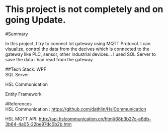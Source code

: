 # This project is not completely and  on going Update. 
#Summary 

In this project, I try to connect Iot gateway using MQTT Protocol. 
I can visualize, control the data from the decives which is connected to the gateway like PLC, sensor, other industrial devices...
I used SQL Server to save the data i had read from the gateway.

##Tech Stack: 
   WPF  
  SQL Server 
  
  HSL Communication  
  
  Entity Framework 
   
 #References  
 HSL Communication : https://github.com/dathlin/HslCommunication  
 
 HSL MQTT API: http://api.hslcommunication.cn/html/68b3b27c-e8db-3b64-4a05-22be97dc0b2b.htm
 
